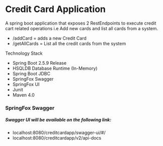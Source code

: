 # Credit Card Application

A spring boot application that exposes 2 RestEndpoints to execute credit cart related operations i.e Add new cards and list all cards from a system.

- /addCard = adds a new Credit Card
- /getAllCards = List all the credit cards from the system

Technology Stack

- Spring Boot 2.5.9 Release
- HSQLDB Database Runtime (In-Memory)
- Spring Boot JDBC
- SpringFox Swagger
- SpringFox UI
- Junit
- Maven 4.0

### SpringFox Swagger
##### Swagger UI will be available on the following link:

- localhost:8080/creditcardapp/swagger-ui/#/
- localhost:8080/creditcardapp/v2/api-docs

